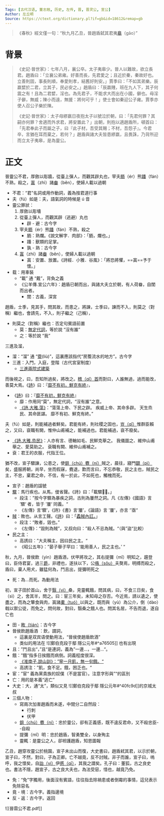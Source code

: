 ```yaml
---
Tags: [古代汉语, 董志翘, 历史, 左传, 晋, 晋灵公, 宣公]
Author: 左丘明
Source: https://ctext.org/dictionary.pl?if=gb&id=18612&remap=gb
---
```


> 《春秋》經文僅一句：“秋九月乙丑，晉趙盾弑其君夷[皋](https://dict.revised.moe.edu.tw/dictView.jsp?ID=4003&la=0&powerMode=0)（gāo）”

# 背景

> 《史記·晉世家》：七年八月，襄公卒。太子夷皋少。晉人以難故，欲立長君。趙盾曰：「立襄公弟雍。好善而長，先君愛之；且近於秦，秦故好也。立善則固，事長則順，奉愛則孝，結舊好則安。」賈季曰：「不如其弟樂。辰嬴嬖於二君，立其子，民必安之。」趙盾曰：「辰嬴賤，班在九人下，其子何震之有！且為二君嬖，淫也。為先君子，不能求大而出在小國，僻也。母淫子僻，無威；陳小而遠，無援：將何可乎！」使士會如秦迎公子雍。賈季亦使人召公子樂於陳。
> 
> 《史記·晉世家》：太子母繆嬴日夜抱太子以號泣於朝，曰：「先君何罪？其嗣亦何罪？舍適而外求君，將安置此？」出朝，則抱以適趙盾所，頓首曰：「先君奉此子而屬之子，曰『此子材，吾受其賜；不材，吾怨子』。今君卒，言猶在耳而棄之，若何？」趙盾與諸大夫皆患繆嬴，且畏誅，乃背所迎而立太子夷皋，是為靈公。
# 正文

晉靈公不君，厚斂以彫牆，從臺上彈人，而觀其辟丸也，宰夫[胹](https://dict.revised.moe.edu.tw/dictView.jsp?ID=10482&q=1&word=%E8%83%B9)（ér）熊[蹯](https://dict.revised.moe.edu.tw/dictView.jsp?ID=1634&q=1&word=%E8%B9%AF)（fán）不熟，殺之，[寘](https://dict.revised.moe.edu.tw/dictView.jsp?ID=7594&q=1&word=%E5%AF%98)（zhì）諸[畚](https://dict.revised.moe.edu.tw/dictView.jsp?ID=271&q=1&word=%E7%95%9A)（běn），使婦人載以過朝

* 不君：“君”名詞或用作動詞，義為按君道行事
* 夫（fú）如是：夫，語氣詞的時候是 ú 音
* 靈公罪狀：
	1. 厚斂以彫墻
	2. 從臺上彈人，而觀其辟（逃避）丸也
		* 辟 - 避：古今字
	1. 宰夫[胹](https://dict.revised.moe.edu.tw/dictView.jsp?ID=10482&q=1&word=%E8%83%B9)（ér）熊[蹯](https://dict.revised.moe.edu.tw/dictView.jsp?ID=1634&q=1&word=%E8%B9%AF)（fán）不熟，殺之
		* 胹：熟爛。《說文解字．肉部》：「胹，爛也。」
		* 蹯：獸類的足掌。
		* 孰 - 熟：古今字
	1.  [寘](https://dict.revised.moe.edu.tw/dictView.jsp?ID=7594&q=1&word=%E5%AF%98)（zhì）諸[畚](https://dict.revised.moe.edu.tw/dictView.jsp?ID=271&q=1&word=%E7%95%9A)（běn），使婦人載以過朝
		*   寘：安置、放置。《詩經．小雅．谷風》：「將恐將懼，==寘==予于懷。」
* 载：用車裝
	* “載” 通 “戴”，背負之義
	* 《公羊傳.宣公六年》：趙盾已朝而出，與諸大夫立於朝，有人荷畚，自閨而出者。
		* 閨：古義，深宮

趙盾，士季，見其手，問其故，而患之，將諫，士季曰，諫而不入，則莫之（對稱）繼也，會請先，不入，則子繼之（己稱），

* 則莫之（對稱）繼也：否定句賓語前置
	* 莫：[無定代詞](https://baike.baidu.com/item/%E6%97%A0%E5%AE%9A%E4%BB%A3%E8%AF%8D/10262513)，等於說 “沒有誰”
	* 之：等於說 “我”

三進及溜，

* 溜：“溜” 通 “[霤](https://dict.revised.moe.edu.tw/dictView.jsp?ID=3592&q=1&word=%E9%9C%A4)(liù)”，這裏應該指代“房簷流水的地方”。古今字
* 三進：入門，入庭，登階（古代宮室制度）
	* [三進兩院式建築](https://cd1.edb.hkedcity.net/cd/pshe/resources/pingshan_lungyeuktau/zh_tw/pingshan/tangancestralhall_ac.htm)

而後視之，曰，吾知所過矣，將改之。[稽（qǐ）首](https://dict.revised.moe.edu.tw/dictView.jsp?ID=99114)而對曰，人誰無過，過而能改，善莫大焉。《[詩](https://ctext.org/book-of-poetry/zh)》曰：『[靡不有初，鮮克有終](https://ctext.org/book-of-poetry/dang/zh?searchu=%E9%9D%A1%E4%B8%8D%E6%9C%89%E5%88%9D%EF%BC%8C%E9%AE%AE%E5%85%8B%E6%9C%89%E7%B5%82&searchmode=showall#result)』，

* 《[詩](https://ctext.org/book-of-poetry/zh)》曰：『[靡不有初，鮮克有終](https://ctext.org/book-of-poetry/dang/zh?searchu=%E9%9D%A1%E4%B8%8D%E6%9C%89%E5%88%9D%EF%BC%8C%E9%AE%AE%E5%85%8B%E6%9C%89%E7%B5%82&searchmode=showall#result)』
	* 靡：作用同“莫”，無定代詞，“沒有誰”之意。
	* [《詩.大雅.蕩》](https://ctext.org/book-of-poetry/decade-of-dang/zh#n16509)：“蕩蕩上帝、下民之辟。  疾威上帝、其命多辟。  天生烝民、其命匪諶。  靡不有初、鮮克有終。”

夫（fú）如是，則能補過者鮮矣。君能有終，則社稷之固也，[豈（qǐ）](https://dict.revised.moe.edu.tw/dictView.jsp?ID=4470&q=1&word=%E8%B1%88#order2)惟群臣賴之，又曰，袞職有闕，惟仲山甫補之，能補過也。君能補過，袞不廢矣。

* [《詩.大雅.烝民》](https://ctext.org/book-of-poetry/decade-of-dang/zh#n16628)：人亦有言、德輶如毛、民鮮克舉之。  我儀圖之、維仲山甫舉之、愛莫助之。  袞職有闕、維仲山甫補之。
* 袞：君王的衣服，代指王位。

猶不改，宣子驟諫，公患之，使[鉏（chú）](https://dict.revised.moe.edu.tw/dictView.jsp?ID=8563&q=1&word=%E9%89%8F)[麑（ní）](https://dict.revised.moe.edu.tw/dictView.jsp?ID=3023&q=1&word=%E9%BA%91)賊之，晨往，寢門[闢（pì）](https://dict.revised.moe.edu.tw/dictView.jsp?ID=870&q=1&word=%E9%97%A2)矣，盛服將朝，尚早，坐而假寐，麑退，歎而言曰，不忘恭敬，民之主也，賊民之主，不忠，棄君之命，不信，有一於此，不如死也，觸槐而死。

* 宣子：趙盾的諡號
* [驟](https://ctext.org/shuo-wen-jie-zi/zh?searchu=%E9%A9%9F)：馬行疾也。从馬，㑴省聲。《詩》曰：「載驟𩤿𩤿。」
	* 段注：”按今字驟為暴疾之詞，古則為屢然之詞。凡《左傳》《國語》言 ’驟‘ 者，皆于 ’屢‘ 同義。“
	* 《左傳》言‘驟’，《詩》《書》言‘屢’，《論語》言 '屢'，亦言 ‘’亟“
* [賊](https://ctext.org/shuo-wen-jie-zi/zh?searchu=%E8%B3%8A#n27863)：敗也。从言工聲。《[詩](https://ctext.org/book-of-poetry/zh)》曰：「[蟊賊內訌。](https://ctext.org/book-of-poetry/shao-min/zh?searchu=%E8%9F%8A%E8%B3%8A%E5%85%A7%E8%A8%8C%E3%80%82&searchmode=showall#result)」
	* 段注：“敗者，毀也。”
	* 《左傳》：“毀則為賊”，又叔向曰：”殺人不忌為賊。“（與”盜“比較）
* 民之主：
	* 高誘曰：”大夫稱主，因曰民之主。“
	* 《昭公五年》：”晏子舉子罕曰：‘能用善人，民之主也。’ “

秋，九月，晉侯飲（yìn）趙盾酒，伏甲將攻之，其右提彌（mǐ）明知之，趨登曰，臣侍君宴，過三[爵](https://dict.revised.moe.edu.tw/dictView.jsp?ID=6124&q=1&word=%E7%88%B5)，非禮也，遂扶以下，公[嗾（sǒu）](https://dict.revised.moe.edu.tw/dictView.jsp?ID=9614&q=1&word=%E5%97%BE#order2)夫獒焉，明搏而殺之，盾曰，棄人用犬，雖猛何為，鬥且出，提彌明死之

* 死：為...而死。為動用法

初，宣子田於首山，舍于[翳（yì）](https://dict.revised.moe.edu.tw/dictView.jsp?ID=10514&q=1&word=%E7%BF%B3#order2)桑，見靈輒餓，問其病，曰，不食三日矣，食（sì）之，舍其半，問之。曰：宦三年矣，未知母之存否。今近焉，請以遺之，使盡之，而為之簞食與肉，寘諸[橐（tuó）](https://dict.revised.moe.edu.tw/dictView.jsp?ID=2832&q=1&word=%E6%A9%90)以與之，既而與（yù）為公介，倒（dào）戟以禦公徒，而免之，問何故，對曰，翳桑之餓人也。問其名居，不告而退，遂自亡也

* 田 - [畋（tián）](https://dict.revised.moe.edu.tw/dictView.jsp?ID=2716&q=1&word=%E7%95%8B)：古今字
* 晉侯飲趙盾酒 ：飲，謂詞，
	* 這裏是双宾语使動用法，“晉侯使趙盾飲酒”
	* 类似的用法在 ![[鄭伯克段于鄢 隱公元年#^a76505]] 也有出現
* 且：”鬥且出“，”且“是連詞，義為”一邊...，一邊...“。
* 餓：”餓“指多日挨餓而病倒。詞義程度很深。
	* [《淮南子.說山訓》：”寧一月飢，無一旬餓。“](https://ctext.org/huainanzi/shuo-shan-xun/zh#n3353)
	* 高誘注：”飢，食不足。餓，困乏也。“
* 宦：”宦“ 義為黨貴族的奴僕（不是當官）。注意字形與”“的區別
* 亡：用的是本義“逃亡”
* 大史：大，通“太”，類似又見 ![[鄭伯克段于鄢 隱公元年#^40fc9d]]的京城太叔
* 三個人物：
	* 寫兩次加害趙盾而未遂，中間分二自然段：
		* 行刺
		* 伏甲
	* [鉏（chú）](https://dict.revised.moe.edu.tw/dictView.jsp?ID=8563&q=1&word=%E9%89%8F)[麑（ní）](https://dict.revised.moe.edu.tw/dictView.jsp?ID=3023&q=1&word=%E9%BA%91)：忠於靈公，卻有正義感，既不違反君命，又不殺忠臣--自殺
	* 提彌（mǐ）明：忠於趙盾，智勇雙全，以身殉主
	* 靈輒：是靈公之人，卻袒護趙盾，知恩圖報

乙丑，趙穿攻靈公於桃園，宣子未出山而復，大史書曰，趙盾弒其君，以示於朝，宣子曰，不然，對曰，子為正卿。亡不越竟，反不討賊。非子而誰，宣子曰，嗚呼，我之懷矣，自[詒（yí）](https://ctext.org/dictionary.pl?if=gb&char=%E8%A9%92)伊[慼（qī）](https://ctext.org/dictionary.pl?if=gb&char=%E6%85%BC)，其我之謂矣。孔子曰：董狐，古之良史也。書法不隱，趙宣子，古之良大夫也，為法受惡，惜也，越竟乃免。

* 免：“免”字獨用，後面沒有賓語，往往指去除禍患或者倒霉的事情，這兒表示免除惡名
* 竟 - 境：古今字。義指邊境
* 反 - 返：古今字。返回

![[晉霛公不君.pdf]]